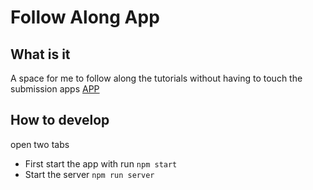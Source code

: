 # Follow Along App

## What is it

A space for me to follow along the tutorials without having to touch the submission apps
[APP](https://radiant-meadow-03252.herokuapp.com/)

## How to develop

open two tabs

- First start the app with run `npm start`
- Start the server `npm run server`
